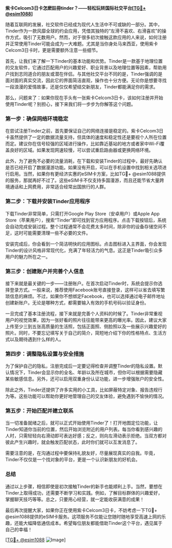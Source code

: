 **紫卡Celcom3日卡怎麽註冊tinder？——轻松玩转国际社交平台[[TG💪+ @esim1088](https://t.me/s/esim1088)]**

随着互联网的发展，社交软件已经成为现代人生活中不可或缺的一部分。其中，Tinder作为一款风靡全球的约会应用，凭借其独特的“左滑不喜欢、右滑喜欢”的操作方式，吸引了无数用户。然而，对于很多初次接触这款应用的人来说，如何注册并正常使用Tinder可能会成为一大难题。尤其是当你身处马来西亚，使用紫卡Celcom3日卡时，更是需要额外注意一些细节。

首先，让我们来了解一下Tinder的基本功能和优势。Tinder是一款基于地理位置的交友软件，它通过匹配用户的兴趣爱好、职业背景以及地理位置等因素，帮助用户找到志同道合的朋友或潜在伴侣。与其他社交平台不同的是，Tinder强调的是面对面的真实交流，因此它的界面简洁直观，操作也十分方便。无论你是想要寻找一段浪漫的爱情故事，还是仅仅希望结交新朋友，Tinder都能满足你的需求。

那么，问题来了：如果你现在手头有一张紫卡Celcom3日卡，该如何注册并开始使用Tinder呢？别担心，接下来我们将一步步为你解答这个问题。

### 第一步：确保网络环境稳定

在尝试注册Tinder之前，首先要保证自己的网络连接是稳定的。紫卡Celcom3日卡虽然提供了一定的数据流量支持，但具体的速度和稳定性还是要视个人所在位置而定。建议你在信号较强的区域进行操作，比如靠近基站的地方或者家中Wi-Fi覆盖良好的区域。如果发现网速较慢，可以尝试重启路由器或更换网络环境。

此外，为了避免不必要的流量消耗，在下载和安装Tinder的过程中，最好先确认是否已经开启了数据漫游功能。如果没有开启，可以在手机设置中找到相关选项进行启用。当然，如果你有更经济实惠的eSIM卡方案，比如TG💪+ @esim1088提供的服务，那就再好不过了。这些eSIM卡不仅支持多国漫游，而且还能节省大量跨境通话和上网费用，非常适合经常出国旅行的人群。

### 第二步：下载并安装Tinder应用程序

下载Tinder非常简单，只需打开Google Play Store（安卓用户）或Apple App Store（苹果用户），搜索“Tinder”即可找到官方应用程序。点击下载按钮后，系统会自动完成安装过程。整个过程通常不会花费太多时间，除非你的设备存储空间不足，这时可能需要清理一些不必要的文件。

安装完成后，你会看到一个简洁明快的应用图标。点击图标进入主界面，你会发现Tinder的设计风格非常现代化，充满了年轻活力的气息。这正是Tinder吸引众多用户的魅力所在之一。

### 第三步：创建账户并完善个人信息

接下来就是最关键的一步——注册账户。在首次启动Tinder时，系统会提示你选择登录方式。一般来说，推荐使用Facebook账号直接登录，这样可以省去填写繁琐信息的麻烦。不过，如果你不想绑定Facebook，也可以选择通过电子邮件地址创建新账户。无论是哪种方式，都需要输入有效的手机号码以验证身份。

一旦完成了基本注册流程，接下来就是完善个人资料的时候了。Tinder非常重视用户的视觉效果，因为一张好看的照片往往能带来更高的曝光率。因此，建议大家上传至少三到五张高质量的生活照，包括正面照、侧脸照以及一些展示兴趣爱好的照片。同时，不要忘记填写关于自己的简介，简短地介绍下你的性格特点、生活方式以及期待遇到什么样的人。

### 第四步：调整隐私设置与安全措施

为了保护自己的隐私，注册完成后一定要记得检查并调整Tinder的隐私设置。默认情况下，Tinder会显示你的全名、年龄以及所在城市，但你可以根据需要隐藏某些敏感信息。另外，还可以启用双重身份认证功能，进一步增强账户的安全性。

除此之外，Tinder还提供了许多实用的小工具，比如屏蔽特定对象、报告违规行为等。这些功能可以帮助你更好地管理自己的交友体验，避免遇到不愉快的情况。

### 第五步：开始匹配并建立联系

当一切准备就绪之后，就可以正式开始使用Tinder了！打开地图定位功能，让Tinder知道你当前的位置，然后开始浏览附近的用户列表。每当你看到感兴趣的人时，只需轻轻向右滑动即可表达好感；反之，则向左滑动表示拒绝。当双方都对彼此产生兴趣时，就会触发匹配状态，此时你们就可以互发消息了。

需要注意的是，在沟通过程中要保持礼貌友好，尽量展现真实的自我。毕竟，Tinder不仅仅是一个找对象的平台，更是一个认识新朋友的好机会。

### 总结

通过以上步骤，相信即使是初次接触Tinder的新手也能顺利上手。当然，要想在Tinder上取得成功，还需要不断学习和实践。例如，了解目标群体的兴趣爱好，掌握聊天技巧等等。总之，只要用心经营，就一定能收获满意的成果！

最后再次提醒大家，如果你正在使用紫卡Celcom3日卡，不妨考虑一下TG💪+ @esim1088提供的eSIM卡服务。这项服务不仅能让您随时随地享受高速上网的乐趣，还能大幅降低通信成本。希望每位朋友都能借助Tinder这个平台，遇见属于自己的幸福！

[[TG💪+ @esim1088](https://t.me/s/esim1088) ![Image](https://i.postimg.cc/4NQfJmqS/Snipaste-2025-05-13-00-14-12.png)]